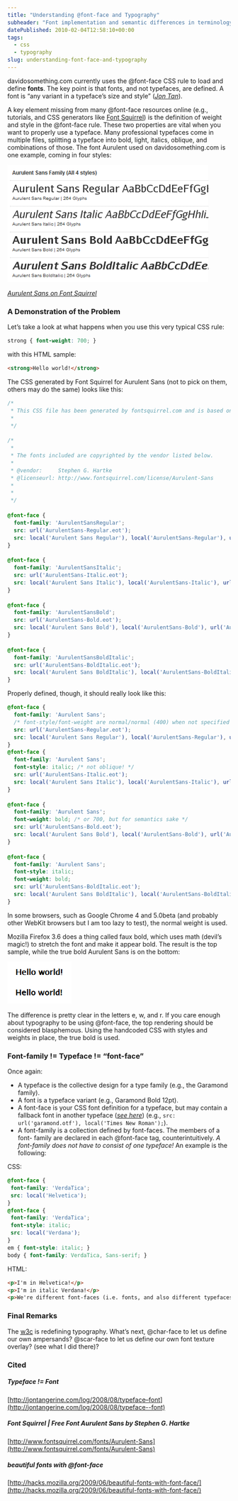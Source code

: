 ```yaml
---
title: "Understanding @font-face and Typography"
subheader: "Font implementation and semantic differences in terminology"
datePublished: 2010-02-04T12:58:10+00:00
tags:
  - css
  - typography
slug: understanding-font-face-and-typography
---
```


davidosomething.com currently uses the @font-face CSS rule to load and define
**fonts**. The key point is that fonts, and not typefaces, are defined. A font
is “any variant in a typeface’s size and style” (<cite>[Jon
Tan](http://jontangerine.com/log/2008/08/typeface--font)</cite>).

A key element missing from many @font-face resources online (e.g., tutorials,
and CSS generators like [Font Squirrel](http://www.fontsquirrel.com/)) is the
definition of weight and style in the @font-face rule. These two properties are
vital when you want to properly use a typeface. Many professional typefaces come
in multiple files, splitting a typeface into bold, light, italics, oblique, and
combinations of those. The font Aurulent used on davidosomething.com is one
example, coming in four styles:

![Aurulent Sans Typeface](/assets/img/posts/aurulent.png "Aurulent Sans Typeface")

<cite>[Aurulent Sans on Font Squirrel](http://www.fontsquirrel.com/fonts/Aurulent-Sans)</cite>

### A Demonstration of the Problem

Let’s take a look at what happens when you use this very typical CSS rule:

```css
strong { font-weight: 700; }
```

with this HTML sample:

```html
<strong>Hello world!</strong>
```

The CSS generated by Font Squirrel for Aurulent Sans (not to pick on them, others may do the same) looks like this:

```css
/*
 * This CSS file has been generated by fontsquirrel.com and is based on the work of Paul Irish.
 *
 */

/*
 *
 * The fonts included are copyrighted by the vendor listed below.
 *
 * @vendor:     Stephen G. Hartke
 * @licenseurl: http://www.fontsquirrel.com/license/Aurulent-Sans
 *
 *
 */

@font-face {
  font-family: 'AurulentSansRegular';
  src: url('AurulentSans-Regular.eot');
  src: local('Aurulent Sans Regular'), local('AurulentSans-Regular'), url('AurulentSans-Regular.ttf') format('truetype');
}

@font-face {
  font-family: 'AurulentSansItalic';
  src: url('AurulentSans-Italic.eot');
  src: local('Aurulent Sans Italic'), local('AurulentSans-Italic'), url('AurulentSans-Italic.ttf') format('truetype');
}

@font-face {
  font-family: 'AurulentSansBold';
  src: url('AurulentSans-Bold.eot');
  src: local('Aurulent Sans Bold'), local('AurulentSans-Bold'), url('AurulentSans-Bold.ttf') format('truetype');
}

@font-face {
  font-family: 'AurulentSansBoldItalic';
  src: url('AurulentSans-BoldItalic.eot');
  src: local('Aurulent Sans BoldItalic'), local('AurulentSans-BoldItalic'), url('AurulentSans-BoldItalic.ttf') format('truetype');
}
```

Properly defined, though, it should really look like this:

```css
@font-face {
  font-family: 'Aurulent Sans';
  /* font-style/font-weight are normal/normal (400) when not specified */
  src: url('AurulentSans-Regular.eot');
  src: local('Aurulent Sans Regular'), local('AurulentSans-Regular'), url('AurulentSans-Regular.ttf') format('truetype');
}
@font-face {
  font-family: 'Aurulent Sans';
  font-style: italic; /* not oblique! */
  src: url('AurulentSans-Italic.eot');
  src: local('Aurulent Sans Italic'), local('AurulentSans-Italic'), url('AurulentSans-Italic.ttf') format('truetype');
}

@font-face {
  font-family: 'Aurulent Sans';
  font-weight: bold; /* or 700, but for semantics sake */
  src: url('AurulentSans-Bold.eot');
  src: local('Aurulent Sans Bold'), local('AurulentSans-Bold'), url('AurulentSans-Bold.ttf') format('truetype');
}

@font-face {
  font-family: 'Aurulent Sans';
  font-style: italic;
  font-weight: bold;
  src: url('AurulentSans-BoldItalic.eot');
  src: local('Aurulent Sans BoldItalic'), local('AurulentSans-BoldItalic'), url('AurulentSans-BoldItalic.ttf') format('truetype');
}
```

In some browsers, such as Google Chrome 4 and 5.0beta (and probably other WebKit
browsers but I am too lazy to test), the normal weight is used.

Mozilla Firefox 3.6 does a thing called faux bold, which uses math (devil’s
magic!) to stretch the font and make it appear bold. The result is the top
sample, while the true bold Aurulent Sans is on the bottom:

![Aurulent bold and faux bold](/assets/img/posts/aurulent_bold.png "Aurulent bold and faux bold")

The difference is pretty clear in the letters e, w, and r. If you care enough
about typography to be using @font-face, the top rendering should be considered
blasphemous. Using the handcoded CSS with styles and weights in place, the true
bold is used.

### Font-family != Typeface != “font-face”

Once again:

- A typeface is the collective design for a type family (e.g., the Garamond family).
- A font is a typeface variant (e.g., Garamond Bold 12pt).
- A font-face is your CSS font definition for a typeface, but may contain
  a fallback font in another typeface (<cite>[see
  here](http://hacks.mozilla.org/2009/06/beautiful-fonts-with-font-face/)</cite>)
  (e.g., `src: url('garamond.otf'), local('Times New Roman');`).
- A font-family is a collection defined by font-faces. The members of a font-
  family are declared in each @font-face tag, counterintuitively. _A font-family
  does not have to consist of one typeface!_ An example is the following:

CSS:

```css
@font-face {
 font-family: 'VerdaTica';
 src: local('Helvetica');
}
@font-face {
 font-family: 'VerdaTica';
 font-style: italic;
 src: local('Verdana');
}
em { font-style: italic; }
body { font-family: VerdaTica, Sans-serif; }
```

HTML:

```html
<p>I'm in Helvetica!</p>
<p>I'm in italic Verdana!</p>
<p>We're different font-faces (i.e. fonts, and also different typefaces) in the same font-family!</p>
```

### Final Remarks

The [<abbr title="World Wide Web Consortium">w3c</abbr>](http://www.w3.org/) is
redefining typography. What’s next, @char-face to let us define our own
ampersands? @scar-face to let us define our own font texture overlay? (see what
I did there)?

### Cited

##### Typeface != Font

[http://jontangerine.com/log/2008/08/typeface–font](http://jontangerine.com/log/2008/08/typeface--font)

##### Font Squirrel | Free Font Aurulent Sans by Stephen G. Hartke

[http://www.fontsquirrel.com/fonts/Aurulent-Sans](http://www.fontsquirrel.com/fonts/Aurulent-Sans)

##### beautiful fonts with @font-face

[http://hacks.mozilla.org/2009/06/beautiful-fonts-with-font-face/](http://hacks.mozilla.org/2009/06/beautiful-fonts-with-font-face/)


